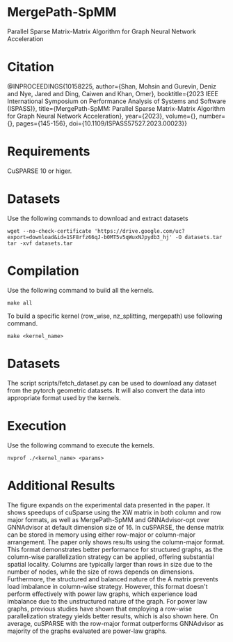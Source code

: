 # MergePath-SpMM

Parallel Sparse Matrix-Matrix Algorithm for Graph Neural Network Acceleration

# Citation
@INPROCEEDINGS{10158225,
  author={Shan, Mohsin and Gurevin, Deniz and Nye, Jared and Ding, Caiwen and Khan, Omer},
  booktitle={2023 IEEE International Symposium on Performance Analysis of Systems and Software (ISPASS)}, 
  title={MergePath-SpMM: Parallel Sparse Matrix-Matrix Algorithm for Graph Neural Network Acceleration}, 
  year={2023},
  volume={},
  number={},
  pages={145-156},
  doi={10.1109/ISPASS57527.2023.00023}}

# Requirements
CuSPARSE 10 or higer.

# Datasets
Use the following commands to download and extract datasets
```
wget --no-check-certificate 'https://drive.google.com/uc?export=download&id=1SF8rfz66qJ-b0MT5v5qWuxNJpydb3_hj' -O datasets.tar
tar -xvf datasets.tar
```

# Compilation
Use the following command to build all the kernels.
```
make all
```
To build a specific kernel (row_wise, nz_splitting, mergepath) use following command.
```
make <kernel_name>
```

# Datasets
The script scripts/fetch_dataset.py can be used to download any dataset from the pytorch geometric datasets. It will also convert the data into appropriate format used by the kernels.

# Execution
Use the following command to execute the kernels.
```
nvprof ./<kernel_name> <params>
```
# Additional Results

The figure expands on the experimental data presented in the paper. It shows speedups of cuSparse using the XW matrix in both column and row major formats, as well as MergePath-SpMM and GNNAdvisor-opt over GNNAdvisor at default dimension size of 16. In cuSPARSE, the dense matrix can be stored in memory using either row-major or column-major arrangement. The paper only shows results using the column-major format. This format demonstrates better performance for structured graphs, as the column-wise parallelization strategy can be applied, offering substantial spatial locality. Columns are typically larger than rows in size due to the number of nodes, while the size of rows depends on dimensions. Furthermore, the structured and balanced nature of the A matrix prevents load imbalance in column-wise strategy. However, this format doesn't perform effectively with power law graphs, which experience load imbalance due to the unstructured nature of the graph. For power law graphs, previous studies have shown that employing a row-wise parallelization strategy yields better results, which is also shown here. On average, cuSPARSE with the row-major format outperforms GNNAdvisor as majority of the graphs evaluated are power-law graphs.

